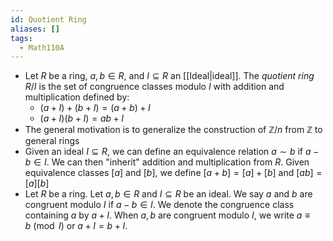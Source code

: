 ```yaml
---
id: Quotient Ring
aliases: []
tags:
  - Math110A
---
```


- Let $R$ be a ring, $a, b\in R$, and $I\subseteq R$ an [[Ideal|ideal]]. The
  _quotient ring_ $R / I$ is the set of congruence classes modulo $I$ with
  addition and multiplication defined by:
  - $(a + I) + (b + I) = (a + b) + I$
  - $(a + I)(b + I) = ab + I$
- The general motivation is to generalize the construction of $\mathbb{Z} / n$
  from $\mathbb{Z}$ to general rings
- Given an ideal $I\subseteq R$, we can define an equivalence relation $a\sim b$
  if $a - b\in I$. We can then "inherit" addition and multiplication from $R$.
  Given equivalence classes $[a]$ and $[b]$, we define $[a + b] = [a] + [b]$ and
  $[ab] = [a][b]$
- Let $R$ be a ring. Let $a, b\in R$ and $I\subseteq R$ be an ideal. We say $a$
  and $b$ are congruent modulo $I$ if $a - b\in I$. We denote the congruence
  class containing $a$ by $a + I$. When $a, b$ are congruent modulo $I$, we
  write $a\equiv b\pmod I$ or $a + I = b + I$.
